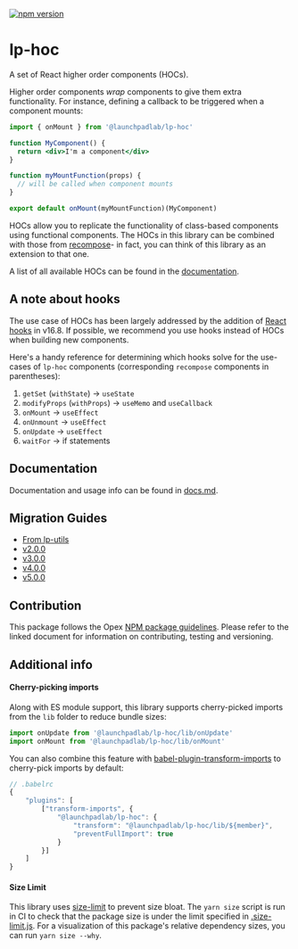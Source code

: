 [![npm version](https://badge.fury.io/js/%40launchpadlab%2Flp-hoc.svg)](https://badge.fury.io/js/%40launchpadlab%2Flp-hoc)

# lp-hoc

A set of React higher order components (HOCs).

Higher order components _wrap_ components to give them extra functionality. For instance, defining a callback to be triggered when a component mounts:

```jsx
import { onMount } from '@launchpadlab/lp-hoc'

function MyComponent() {
  return <div>I'm a component</div>
}

function myMountFunction(props) {
  // will be called when component mounts
}

export default onMount(myMountFunction)(MyComponent)
```

HOCs allow you to replicate the functionality of class-based components using functional components. The HOCs in this library can be combined with those from [recompose](https://github.com/acdlite/recompose/blob/master/docs/API.md)- in fact, you can think of this library as an extension to that one.

A list of all available HOCs can be found in the [documentation](#documentaiton).

## A note about hooks

The use case of HOCs has been largely addressed by the addition of [React hooks](https://reactjs.org/docs/hooks-overview.html) in v16.8. If possible, we recommend you use hooks instead of HOCs when building new components.

Here's a handy reference for determining which hooks solve for the use-cases of `lp-hoc` components (corresponding `recompose` components in parentheses):

1. `getSet` (`withState`) -> `useState`
1. `modifyProps` (`withProps`) -> `useMemo` and `useCallback`
1. `onMount` -> `useEffect`
1. `onUnmount` -> `useEffect`
1. `onUpdate` -> `useEffect`
1. `waitFor` -> if statements

## Documentation

Documentation and usage info can be found in [docs.md](docs.md).

## Migration Guides

- [From lp-utils](migration-guides/from-lp-utils.md)
- [v2.0.0](migration-guides/v2.0.0.md)
- [v3.0.0](migration-guides/v3.0.0.md)
- [v4.0.0](migration-guides/v4.0.0.md)
- [v5.0.0](migration-guides/v5.0.0.md)

## Contribution

This package follows the Opex [NPM package guidelines](https://github.com/LaunchPadLab/opex/blob/master/gists/npm-package-guidelines.md). Please refer to the linked document for information on contributing, testing and versioning.

## Additional info

#### Cherry-picking imports

Along with ES module support, this library supports cherry-picked imports from the `lib` folder to reduce bundle sizes:

```js
import onUpdate from '@launchpadlab/lp-hoc/lib/onUpdate'
import onMount from '@launchpadlab/lp-hoc/lib/onMount'
```

You can also combine this feature with [babel-plugin-transform-imports](https://www.npmjs.com/package/babel-plugin-transform-imports) to cherry-pick imports by default:

```js
// .babelrc
{
    "plugins": [
        ["transform-imports", {
            "@launchpadlab/lp-hoc": {
                "transform": "@launchpadlab/lp-hoc/lib/${member}",
                "preventFullImport": true
            }
        }]
    ]
}
```

#### Size Limit

This library uses [size-limit](https://github.com/ai/size-limit) to prevent size bloat. The `yarn size` script is run in CI to check that the package size is under the limit specified in [.size-limit.js](.size-limit.js). For a visualization of this package's relative dependency sizes, you can run `yarn size --why`.
